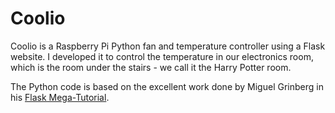 # Coolio

Coolio is a Raspberry Pi Python fan and temperature controller using a Flask website.  I developed it to control the temperature in our electronics room, which is the room under the stairs - we call it the Harry Potter room.

The Python code is based on the excellent work done by Miguel Grinberg in his [Flask Mega-Tutorial](https://blog.miguelgrinberg.com/post/the-flask-mega-tutorial-part-i-hello-world).

